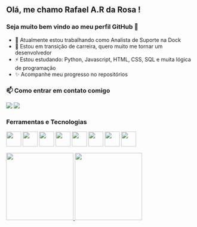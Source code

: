 <!---
Rafarosa/Rafarosa is a ✨ special ✨ repository because its `README.md` (this file) appears on your GitHub profile.
You can click the Preview link to take a look at your changes.
--->
## Olá, me chamo Rafael A.R da Rosa ! 
### Seja muito bem vindo ao meu perfil GitHub 👋

- 🔭 Atualmente estou trabalhando como Analista de Suporte na Dock 
- 🌱 Estou em transição de carreira, quero muito me tornar um desenvolvedor 
- ⚡ Estou estudando: Python, Javascript, HTML, CSS, SQL e muita lógica de programação 
- ✨ Acompanhe meu progresso no repositórios
### 📫 Como entrar em contato comigo

<div>
<a href = "mailto:rodrigues.rafaelantonio@gmail.com"><img src="https://img.shields.io/badge/Gmail-D14836?style=for-the-badge&logo=gmail&logoColor=white" target="_blank"></a>
<a href="https://www.linkedin.com/in/rafael-arr/" target="_blank"><img src="https://img.shields.io/badge/-LinkedIn-%230077B5?style=for-the-badge&logo=linkedin&logoColor=white" target="_blank"></a>   
</div>

### Ferramentas e Tecnologias

<img src="https://cdn.jsdelivr.net/gh/devicons/devicon/icons/git/git-original.svg" width="40" height="40"/> <img src="https://cdn.jsdelivr.net/gh/devicons/devicon/icons/python/python-original.svg" width="40" height="40"/>
<img src="https://cdn.jsdelivr.net/gh/devicons/devicon/icons/mysql/mysql-original-wordmark.svg" width="40" height="40" />
<img src="https://cdn.jsdelivr.net/gh/devicons/devicon/icons/javascript/javascript-plain.svg" width="40" height="40" />
<img src="https://cdn.jsdelivr.net/gh/devicons/devicon/icons/html5/html5-original-wordmark.svg" width="40" height="40" />
<img src="https://cdn.jsdelivr.net/gh/devicons/devicon/icons/css3/css3-original-wordmark.svg" width="40" height="40" />
<img src="https://cdn.jsdelivr.net/gh/devicons/devicon/icons/visualstudio/visualstudio-plain.svg" width="40" height="40" />
<img src="https://cdn.jsdelivr.net/gh/devicons/devicon/icons/pycharm/pycharm-original-wordmark.svg" width="40" height="40" />

<div>
<a href="https://github.com/Rafarosa">
<img height="180em" src="https://github-readme-stats.vercel.app/api/top-langs/?username=Rafarosa&layout=compact&langs_count=7&theme=dracula"/>
<img height="180em" src="https://github-readme-stats.vercel.app/api?username=Rafarosa&show_icons=true&theme=dracula&include_all_commits=true&count_private=true"/>
</div>
